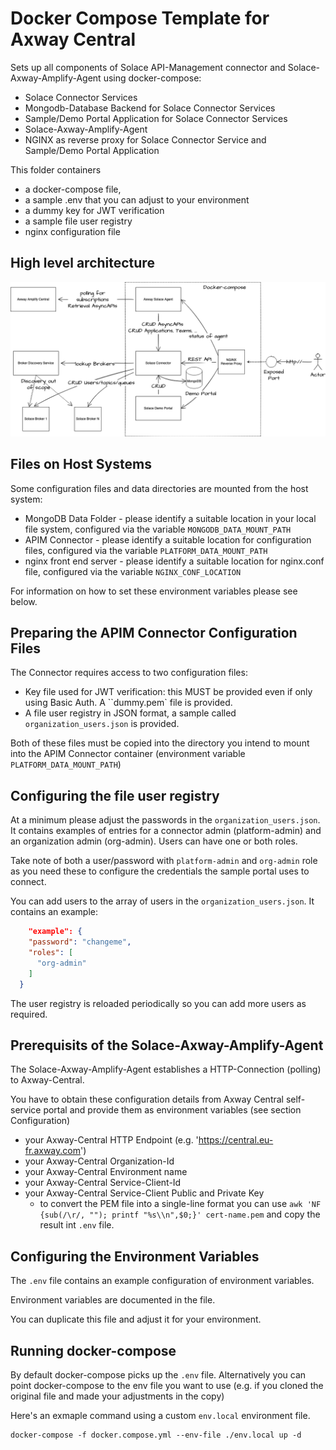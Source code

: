 # Docker Compose Template for Axway Central 

Sets up all components of Solace API-Management connector and Solace-Axway-Amplify-Agent using docker-compose:

* Solace Connector Services
* Mongodb-Database Backend for Solace Connector Services
* Sample/Demo Portal Application for Solace Connector Services
* Solace-Axway-Amplify-Agent 
* NGINX as reverse proxy for Solace Connector Service and Sample/Demo Portal Application

This folder containers
* a docker-compose file, 
* a sample .env that you can adjust to your environment
* a dummy key for JWT verification
* a sample file user registry
* nginx configuration file

## High level architecture 

![Solace Axway Demo Setup](solace-axway-demo-setup.png)

## Files on Host Systems

Some configuration files and data directories are mounted from the host system:

* MongoDB Data Folder - please identify a suitable location in your local file system, configured via the variable `MONGODB_DATA_MOUNT_PATH`
* APIM Connector - please identify a suitable location for configuration files, configured via the variable `PLATFORM_DATA_MOUNT_PATH`
* nginx front end server - please identify a suitable location for nginx.conf file, configured via the variable `NGINX_CONF_LOCATION`

For information on how to set these environment variables please see below.


## Preparing the APIM Connector Configuration Files

The Connector requires access to two configuration files:
* Key file used for JWT verification: this MUST be provided even if only using Basic Auth. A ``dummy.pem` file is provided.
* A file user registry in JSON format, a sample called `organization_users.json` is provided. 

Both of these files must be copied into the directory you intend to mount into the APIM Connector container (environment variable `PLATFORM_DATA_MOUNT_PATH`)

## Configuring the file user registry

At a minimum please adjust the passwords in the `organization_users.json`. It contains examples of entries for a connector admin (platform-admin) and an organization admin (org-admin).
Users can have one or both roles.

Take note of both a user/password with `platform-admin` and `org-admin` role as you need these to configure the credentials the sample portal uses to connect.

You can add users to the array of users in the `organization_users.json`. It contains an example:

```json
	"example": {
    "password": "changeme",
    "roles": [
      "org-admin"
    ]
  }

```

The user registry is reloaded periodically so you can add more users as required.

## Prerequisits of the Solace-Axway-Amplify-Agent

The Solace-Axway-Amplify-Agent establishes a HTTP-Connection (polling) to Axway-Central. 

You have to obtain these configuration details from Axway Central self-service portal and provide them as environment variables (see section Configuration)

* your Axway-Central HTTP Endpoint (e.g. 'https://central.eu-fr.axway.com')
* your Axway-Central Organization-Id
* your Axway-Central Environment name
* your Axway-Central Service-Client-Id
* your Axway-Central Service-Client Public and Private Key
  * to convert the PEM file into a single-line format you can use `awk 'NF {sub(/\r/, ""); printf "%s\\n",$0;}' cert-name.pem` and copy the result int `.env` file. 


## Configuring the Environment Variables

The `.env` file contains an example configuration of environment variables.

Environment variables are documented in the file.

You can duplicate this file and adjust it for your environment.

## Running docker-compose

By default docker-compose picks up the `.env` file. Alternatively you can point docker-compose to the env file you want to use (e.g. if you cloned the original file and made your adjustments in the copy)

Here's an exmaple command using a custom `env.local` environment file.
 
```shell
docker-compose -f docker.compose.yml --env-file ./env.local up -d
```